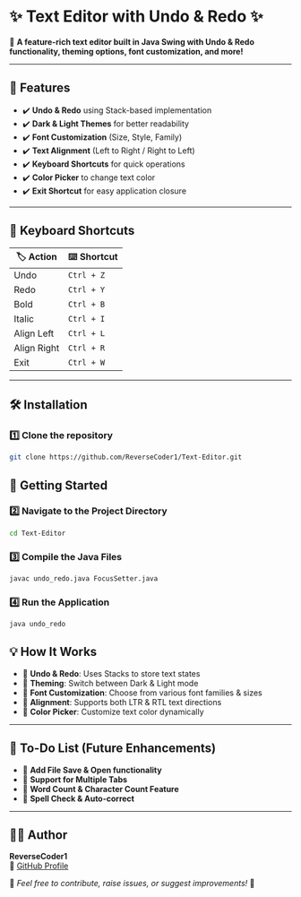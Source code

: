 # ✨ Text Editor with Undo & Redo ✨  

📝 **A feature-rich text editor built in Java Swing with Undo & Redo functionality, theming options, font customization, and more!**  

---

## 🚀 Features  
- ✔️ **Undo & Redo** using Stack-based implementation  
- ✔️ **Dark & Light Themes** for better readability  
- ✔️ **Font Customization** (Size, Style, Family)  
- ✔️ **Text Alignment** (Left to Right / Right to Left)  
- ✔️ **Keyboard Shortcuts** for quick operations  
- ✔️ **Color Picker** to change text color  
- ✔️ **Exit Shortcut** for easy application closure  

---

## 🎯 Keyboard Shortcuts  
| 🏷️ Action       | ⌨️ Shortcut |
|-----------------|------------|
| Undo           | `Ctrl + Z` |
| Redo           | `Ctrl + Y` |
| Bold           | `Ctrl + B` |
| Italic         | `Ctrl + I` |
| Align Left     | `Ctrl + L` |
| Align Right    | `Ctrl + R` |
| Exit          | `Ctrl + W` |

---

## 🛠️ Installation  
### 1️⃣ Clone the repository  
```sh
git clone https://github.com/ReverseCoder1/Text-Editor.git
```
## 🚀 Getting Started  

### 2️⃣ Navigate to the Project Directory  
```sh
cd Text-Editor
```

### 3️⃣ Compile the Java Files
```sh
javac undo_redo.java FocusSetter.java
```
### 4️⃣ Run the Application
```sh
java undo_redo
```
## 💡 How It Works  
- 🔹 **Undo & Redo**: Uses Stacks to store text states  
- 🔹 **Theming**: Switch between Dark & Light mode  
- 🔹 **Font Customization**: Choose from various font families & sizes  
- 🔹 **Alignment**: Supports both LTR & RTL text directions  
- 🔹 **Color Picker**: Customize text color dynamically  

---

## 🎯 To-Do List (Future Enhancements)  
- 🚀 **Add File Save & Open functionality**  
- 🚀 **Support for Multiple Tabs**  
- 🚀 **Word Count & Character Count Feature**  
- 🚀 **Spell Check & Auto-correct**  

---

## 👨‍💻 Author  
**ReverseCoder1**  
🔗 [GitHub Profile](https://github.com/ReverseCoder1)  

📩 _Feel free to contribute, raise issues, or suggest improvements!_ 🎉  
